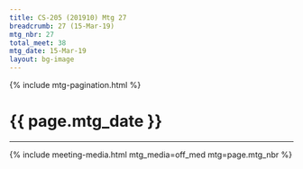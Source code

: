 ```yaml
---
title: CS-205 (201910) Mtg 27
breadcrumb: 27 (15-Mar-19)
mtg_nbr: 27
total_meet: 38
mtg_date: 15-Mar-19
layout: bg-image
---
```

{% include mtg-pagination.html %}
<h1 class="text-center">{{ page.mtg_date }}</h1>
<hr />
{% include meeting-media.html mtg_media=off_med mtg=page.mtg_nbr %}
